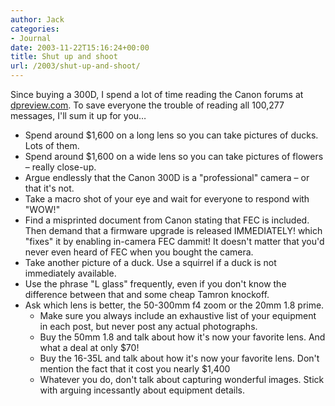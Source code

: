 ```yaml
---
author: Jack
categories:
- Journal
date: 2003-11-22T15:16:24+00:00
title: Shut up and shoot
url: /2003/shut-up-and-shoot/
---
```


Since buying a 300D, I spend a lot of time reading the Canon forums at [dpreview.com][1]. To save everyone the trouble of reading all 100,277 messages, I'll sum it up for you&#8230;



  * Spend around $1,600 on a long lens so you can take pictures of ducks. Lots of them.
  * Spend around $1,600 on a wide lens so you can take pictures of flowers &#8211; really close-up.
  * Argue endlessly that the Canon 300D is a "professional" camera &#8211; or that it's not.
  * Take a macro shot of your eye and wait for everyone to respond with "WOW!"
  * Find a misprinted document from Canon stating that FEC is included. Then demand that a firmware upgrade is released IMMEDIATELY! which "fixes" it by enabling in-camera FEC dammit! It doesn't matter that you'd never even heard of FEC when you bought the camera.
  * Take another picture of a duck. Use a squirrel if a duck is not immediately available.
  * Use the phrase "L glass" frequently, even if you don't know the difference between that and some cheap Tamron knockoff.
  * Ask which lens is better, the 50-300mm f4 zoom or the 20mm 1.8 prime. 
      * Make sure you always include an exhaustive list of your equipment in each post, but never post any actual photographs.
      * Buy the 50mm 1.8 and talk about how it's now your favorite lens. And what a deal at only $70!
      * Buy the 16-35L and talk about how it's now your favorite lens. Don't mention the fact that it cost you nearly $1,400
      * Whatever you do, don't talk about capturing wonderful images. Stick with arguing incessantly about equipment details.</ul>

 [1]: http://www.dpreview.com/ "Forums, Glossary, FAQ"